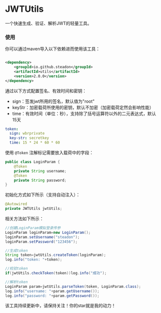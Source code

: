 # JWTUtils

一个快速生成、验证、解析JWT的轻量工具。

### 使用

你可以通过maven导入以下依赖进而使用该工具：

```xml

<dependency>
    <groupId>io.github.steadon</groupId>
    <artifactId>utils</artifactId>
    <version>2.0.0</version>
</dependency>
```

通过以下方式配置签名、有效时间和密钥：

- sign：签发jwt所用的签名，默认值为"root"
- keyStr：加密载荷所使用的密钥，默认不加密（加密载荷定然会影响性能）
- time：有效时间（单位：秒），支持除了括号运算符以外的二元表达式，默认15天

```yml
token:
  sign: wbrprivate
  key-str: secretkey
  time: 15 * 24 * 60 * 60
```

使用 `@Token` 注解标记需要放入载荷中的字段：

```java
public class LoginParam {
    @Token
    private String username;
    @Token
    private String password;
}
```

初始化方式如下所示（支持自动注入）：

```java
@Autowired
private JWTUtils jwtUtils;
```

相关方法如下所示：

```java
//创建LoginParam模拟登录传参
LoginParam loginParam=new LoginParam();
loginParam.setUsername("steadon");
loginParam.setPassword("123456");

//生成token
String token=jwtUtils.createToken(loginParam);
log.info("token: "+token);

//校验token
if(jwtUtils.checkToken(token))log.info("成功");

//解析token
LoginParam param=jwtUtils.parseToken(token, LoginParam.class);
log.info("username: "+param.getUsername());
log.info("password: "+param.getPassword());
```

该工具持续更新中，请保持关注！你的star就是我的动力！
